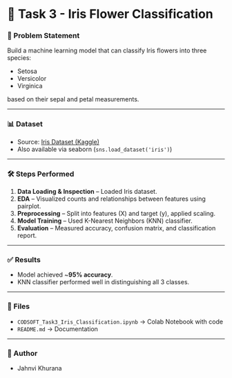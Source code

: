 # 🌸 Task 3 - Iris Flower Classification

### 📌 Problem Statement
Build a machine learning model that can classify Iris flowers into three species:
- Setosa
- Versicolor
- Virginica  

based on their sepal and petal measurements.

---

### 📊 Dataset
- Source: [Iris Dataset (Kaggle)](https://www.kaggle.com/datasets/arshid/iris-flower-dataset)
- Also available via seaborn (`sns.load_dataset('iris')`)

---

### 🛠️ Steps Performed
1. **Data Loading & Inspection** – Loaded Iris dataset.  
2. **EDA** – Visualized counts and relationships between features using pairplot.  
3. **Preprocessing** – Split into features (X) and target (y), applied scaling.  
4. **Model Training** – Used K-Nearest Neighbors (KNN) classifier.  
5. **Evaluation** – Measured accuracy, confusion matrix, and classification report.

---

### ✅ Results
- Model achieved ~**95% accuracy**.  
- KNN classifier performed well in distinguishing all 3 classes.  

---

### 📂 Files
- `CODSOFT_Task3_Iris_Classification.ipynb` → Colab Notebook with code  
- `README.md` → Documentation  

---

### 🚀 Author
- Jahnvi Khurana
